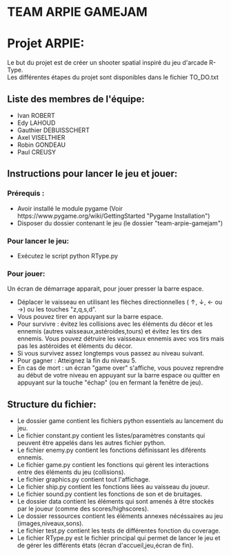# TEAM ARPIE GAMEJAM

<h1> Projet ARPIE: </h1>
<p>
Le but du projet est de créer un shooter spatial inspiré du jeu d'arcade R-Type.<br>
Les différentes étapes du projet sont disponibles dans le fichier TO_DO.txt </p>

<h2> Liste des membres de l'équipe: </h2>
<ul>
<li>Ivan ROBERT</li>
<li>Edy LAHOUD</li>
<li>Gauthier DEBUISSCHERT</li>
<li>Axel VISELTHIER</li>
<li>Robin GONDEAU</li>
<li>Paul CREUSY</li>
</ul>
<h2> Instructions pour lancer le jeu et jouer: </h2>
<h3>Prérequis :</h3>
<ul>
<li>Avoir installé le module pygame (Voir https://www.pygame.org/wiki/GettingStarted "Pygame Installation")</li>
<li>Disposer du dossier contenant le jeu (le dossier "team-arpie-gamejam")</li>
</ul>
<h3>Pour lancer le jeu:</h3>
<ul><li>Exécutez le script python RType.py</li></ul>

<h3>Pour jouer:</h3>
<p>Un écran de démarrage apparait, pour jouer presser la barre espace.
<ul>
<li>Déplacer le vaisseau en utilisant les flèches directionnelles ( ↑, ↓, ← ou →) ou les touches "z,q,s,d".</li>
<li>Vous pouvez tirer en appuyant sur la barre espace.</li>
<li>Pour survivre : évitez les collisions avec les éléments du décor et les ennemis (autres vaisseaux,astéroides,tours) et évitez les tirs des ennemis. Vous pouvez détruire les vaisseaux ennemis avec vos tirs mais pas les astéroides et éléments du décor.</li>
<li>Si vous survivez assez longtemps vous passez au niveau suivant.</li>
<li>Pour gagner : Atteignez la fin du niveau 5.</li>
<li>En cas de mort : un écran "game over" s'affiche, vous pouvez reprendre au début de votre niveau en appuyant sur la barre espace ou quitter en appuyant sur la touche "échap" (ou en fermant la fenêtre de jeu).</li>
</ul></p>

<h2> Structure du fichier:  </h2>
<ul>
<li>Le dossier game contient les fichiers python essentiels au lancement du jeu.</li>
<li>Le fichier constant.py contient les listes/paramètres constants qui peuvent être appelés dans les autres fichier python.</li>
<li>Le fichier enemy.py contient les fonctions définissant les diférents ennemis.</li>
<li>Le fichier game.py contient les fonctions qui gèrent les interactions entre des éléments du jeu (collisions).</li>
<li>Le fichier graphics.py contient tout l'affichage.</li>
<li>Le fichier ship.py contient les fonctions liées au vaisseau du joueur.</li>
<li>Le fichier sound.py contient les fonctions de son et de bruitages.</li>
<li>Le dossier data contient les éléments qui sont amenés à être stockés par le joueur (comme des scores/highscores).</li>
<li>Le dossier ressources contient les éléments annexes nécéssaires au jeu (images,niveaux,sons).</li>
<li>Le fichier test.py contient les tests de différentes fonction du coverage.</li>
<li>Le fichier RType.py est le fichier principal qui permet de lancer le jeu et de gérer les différents états (écran d'accueil,jeu,écran de fin).</li>